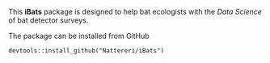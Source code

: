 This __iBats__ package is designed to help bat ecologists with the _Data Science_ of bat detector surveys.

The package can be installed from GitHub

`devtools::install_github("Nattereri/iBats")`
